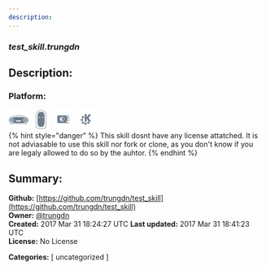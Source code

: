 ```yaml
---
description: 
---
```


### _test_skill.trungdn_  
## Description:  
  
  
  
### Platform:  
 ![Mark I](../.gitbook/assets/mark-1-icon.png)  ![Mark II](../.gitbook/assets/mark-2-icon.png)  ![Picroft](../.gitbook/assets/picroft-icon.png)  ![plasmoid](../.gitbook/assets/kde.png)   
{% hint style="danger" %}
This skill dosnt have any license attatched. It is not adviasable to use this skill nor fork or clone, as you don't know if you are legaly allowed to do so by the auhtor.
{% endhint %}
  
## Summary:  
**Github:** [https://github.com/trungdn/test_skill](https://github.com/trungdn/test_skill)  
**Owner:** [@trungdn](https://github.com/trungdn)  
**Created:** 2017 Mar 31 18:24:27 UTC  **Last updated:** 2017 Mar 31 18:41:23 UTC  
**License:** No License  
  
**Categories:** [ uncategorized ]   
